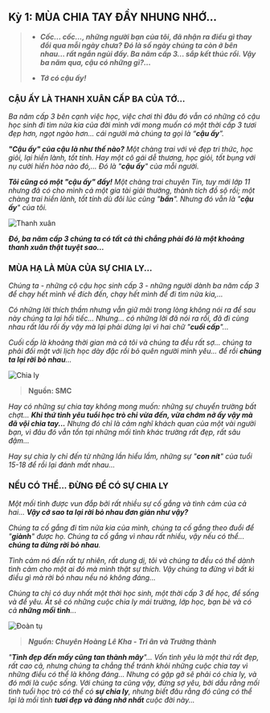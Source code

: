 ## Kỳ 1: MÙA CHIA TAY ĐẦY NHUNG NHỚ...

> - **_Cốc... cốc..., những người bạn của tôi, đã nhận ra điều gì thay đổi qua mỗi ngày chưa? Đó là số ngày chúng ta còn ở bên nhau... rất ngắn ngủi đấy. Ba năm cấp 3... sắp kết thúc rồi. Vậy ba năm qua, cậu có những gì?..._**
>
> - **_Tớ có cậu ấy!_**

### CẬU ẤY LÀ THANH XUÂN CẤP BA CỦA TỚ...

_Ba năm cấp 3 bên cạnh việc học, việc chơi thì đâu đó vẫn có những cô cậu học sinh đi tìm nửa kia của đời mình với mong muốn có một thời cấp 3 tươi đẹp hơn, ngọt ngào hơn... cái người mà chúng ta gọi là “**cậu ấy**”._

_***"Cậu ấy" của cậu là như thế nào?*** Một chàng trai với vẻ đẹp tri thức, học giỏi, lại hiền lành, tốt tính. Hay một cô gái dễ thương, học giỏi, tốt bụng với nụ cười hiền hòa nào đó,... Đó là "**cậu ấy**" của mỗi người._

_***Tôi cũng có một "cậu ấy" đấy!*** Một chàng trai chuyên Tin, tuy mới lớp 11 nhưng đã có cho mình cả một gia tài giải thưởng, thành tích đồ sộ rồi; một chàng trai hiền lành, tốt tính dù đôi lúc cũng "**bần**". Nhưng đó vẫn là "**cậu ấy**" của tôi._

![Thanh xuân](../img/image1.png)

**_Đó, ba năm cấp 3 chúng ta có tất cả thì chẳng phải đó là một khoảng thanh xuân thật tuyệt sao..._**

### MÙA HẠ LÀ MÙA CỦA SỰ CHIA LY...

_Chúng ta - những cô cậu học sinh cấp 3 - những người dành ba năm cấp 3 để chạy hết mình về đích đến, chạy hết mình để đi tìm nửa kia,..._

_Có những lời thích thầm nhưng vẫn giữ mãi trong lòng không nói ra để sau này chúng ta lại hối tiếc... Nhưng... có những lời đã nói ra rồi, đã đi cùng nhau rất lâu rồi ấy vậy mà lại phải dừng lại vì hai chữ "**cuối cấp**"..._

_Cuối cấp là khoảng thời gian mà cả tôi và chúng ta đều rất sợ... chúng ta phải đối mặt với lịch học dày đặc rồi bỏ quên người mình yêu... để rồi **chúng ta lại rời bỏ nhau**..._

![Chia ly](../img/image2.png)

> **Nguồn: SMC**

_Hay có những sự chia tay không mong muốn: những sự chuyển trường bất chợt... **Khi thứ tình yêu tuổi học trò chỉ vừa đến, vừa chớm nở ấy vậy mà đã vội chia tay...** Nhưng đó chỉ là cảm nghĩ khách quan của một vài người bạn, vì đâu đó vẫn tồn tại những mối tình khác trường rất đẹp, rất sâu đậm..._

_Hay sự chia ly chỉ đến từ những lần hiểu lầm, những sự "**con nít**" của tuổi 15-18 để rồi lại đánh mất nhau..._

### NẾU CÓ THỂ... ĐỪNG ĐỂ CÓ SỰ CHIA LY

_Một mối tình được vun đắp bởi rất nhiều sự cố gắng và tình cảm của cả hai... **Vậy cớ sao ta lại rời bỏ nhau đơn giản như vậy?**_

_Chúng ta cố gắng đi tìm nửa kia của mình, chúng ta cố gắng theo đuổi để "**giành**" được họ. Chúng ta cố gắng vì nhau rất nhiều, vậy nếu có thể... **chúng ta đừng rời bỏ nhau**._

_Tình cảm nó đến rất tự nhiên, rất dung dị, tôi và chúng ta đều có thể dành tình cảm cho một ai đó mà mình thật sự thích. Vậy chúng ta đừng vì bất kì điều gì mà rời bỏ nhau nếu nó không đáng..._

_Chúng ta chỉ có duy nhất một thời học sinh, một thời cấp 3 để học, để sống và để yêu. Ắt sẽ có những cuộc chia ly mái trường, lớp học, bạn bè và có cả **những mối tình**..._

![Đoàn tụ](../img/image3.png)

> **_Nguồn: Chuyên Hoàng Lê Kha - Tri ân và Trưởng thành_**

_"**Tình đẹp đến mấy cũng tan thành mây**"... Vốn tình yêu là một thứ rất đẹp, rất cao cả, nhưng chúng ta chẳng thể tránh khỏi những cuộc chia tay vì những điều có thể là không đáng... Nhưng có gặp gỡ sẽ phải có chia ly, và đó mới là cuộc sống. Với chúng ta cũng vậy, đừng sợ yêu, bởi dẫu rằng mối tình tuổi học trò có thể có **sự chia ly**, nhưng biết đâu rằng đó cũng có thể lại là mối tình **tươi đẹp và đáng nhớ nhất** cuộc đời này..._
